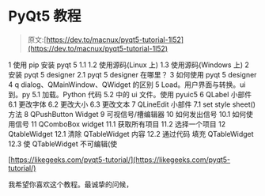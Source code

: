 # PyQt5 教程

> 原文:[https://dev.to/macnux/pyqt5-tutorial-1l52](https://dev.to/macnux/pyqt5-tutorial-1l52)

1 使用 pip 安装 pyqt 5
1.1
1.2 使用源码(Linux 上)
1.3 使用源码(Windows 上)
2 安装 pyqt 5 designer
2.1 pyqt 5 designer 在哪里？
3 如何使用 pyqt 5 designer
4 q dialog、QMainWindow、QWidget 的区别
5 Load。用户界面与转换。ui 到。py
5.1 加载。Python 代码
5.2 中的 ui 文件。使用 pyuic5
6 QLabel 小部件
6.1 更改字体
6.2 更改大小
6.3 更改文本
7 QLineEdit 小部件
7.1 set style sheet() 方法
8 QPushButton Widget
9 可视信号/槽编辑器
10 如何发出信号
10.1 如何使用信号
11 QComboBox widget
11.1 获取所有项目
11.2 选择一个项目
12 QtableWidget
12.1 清除 QTableWidget 内容
12.2 通过代码
填充 QTableWidget 12.3 使 QTableWidget 不可编辑(使

[https://likegeeks.com/pyqt5-tutorial/](https://likegeeks.com/pyqt5-tutorial/)

我希望你喜欢这个教程。最诚挚的问候，
